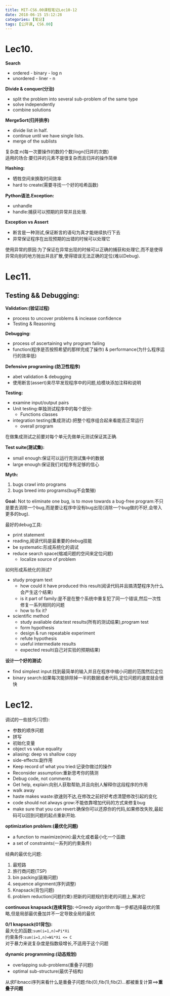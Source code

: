 ```yaml
---
title: MIT-CS6.00课程笔记Lec10-12
date: 2018-06-15 15:12:28
categories: [笔记]
tags: [公开课, CS6.00]
---
```

[](#Lec10 "Lec10.")Lec10.
=========================

**Search**

*   ordered - binary - log n
*   unordered - liner - n

**Divide & conquer(分治)**

*   split the problem into several sub-problem of the same type
*   solve independently
*   combine solutions

**MergeSort(归并排序)**

*   divide list in half.
*   continue until we have single lists.
*   merge of the sublists

复杂度:n(每一次要操作的数的个数)logn(归并的次数)  
适用的场合:要归并的元素不是很复杂而且归并的操作简单
<!-- more -->
**Hashing:**

*   牺牲空间来换取时间效率
*   hard to create(需要寻找一个好的哈希函数)

**Python语法.Exception:**

*   unhandle
*   handle:捕获可以预期的异常并且处理.

**Exception vs Assert**

*   断言是一种测试,保证断言的语句为真才能继续执行下去
*   异常保证程序在出现预期的出错的时候可以处理它

使用异常的原因:为了保证在异常出现的时候可以正确的捕获和处理它,而不是使得异常向别的地方抛出并且扩散,使得错误无法正确的定位(难以Debug).

[](#Lec11 "Lec11.")Lec11.
=========================

[](#Testing-amp-amp-Debugging "Testing && Debugging:")Testing && Debugging:
---------------------------------------------------------------------------

**Validation:(验证过程)**

*   process to uncover problems & inciease confidence
*   Testing & Reasoning

**Debugging:**

*   process of ascertaining why program failing
*   function(程序是否按照希望的那样完成了操作) & performance(为什么程序运行的效率低)

**Defensive programing:(防卫性程序)**

*   abet validation & debugging
*   使用断言(assert)来尽早发现程序中的问题,给模块添加注释和说明

**Testing:**

*   examine input/output pairs
*   Unit testing:单独测试程序中的每个部分:
    *   Functions classes
*   integration testing(集成测试):把整个程序组合起来看能否正常运行
    *   overall program

在做集成测试之前要对每个单元先做单元测试保证其正确.

**Test suite(测试集):**

*   small enough:保证可以运行完测试集中的数据
*   large enough:保证我们对程序有足够的信心

**Myth:**

1.  bugs crawl into programs
2.  bugs breed into programs(bug不会繁殖)

**Goal:** Not to eliminate one bug, is to move towards a bug-free program:不只是要去消除一个bug,而是要让程序中没有bug出现(消除一个bug做的不好,会带入更多的bug).

最好的debug工具:

*   print statement
*   reading,阅读代码是最重要的debug技能
*   be systematic:形成系统化的调试
*   reduce search space(缩减问题的空间来定位问题)
    *   localize source of problem

如何形成系统化的测试?

*   study program text
    *   how could it have produced this result(阅读代码并且搞清楚程序为什么会产生这个结果)
    *   is it part of family:是不是在整个系统中重复犯了同一个错误,然后一次性修复一系列相同的问题
    *   how to fix it?
*   scientific method
    *   study avaliable data:test results(所有的测试结果),program test
    *   form hypothesis
    *   design & run repeatable experiment
    *   refute hypothesis
    *   useful intermediate results
    *   expected result(自己对实验的预期结果)

**设计一个好的测试:**

*   find simplest input:找到最简单的输入并且在程序中缩小问题的范围然后定位
*   binary search:如果每次能排除掉一半的数据或者代码,定位问题的速度就会很快

[](#Lec12 "Lec12.")Lec12.
=========================

调试的一些技巧(习惯):

*   参数的顺序问题
*   拼写
*   初始化变量
*   object vs value equality
*   aliasing: deep vs shallow copy
*   side-effects:副作用
*   Keep record of what you tried:记录你做过的操作
*   Reconsider assumption:重新思考你的猜测
*   Debug code, not comments
*   Get help, explain:向别人获取帮助,并且向别人解释你这段程序的作用
*   walk away
*   haste makes waste:欲速则不达,在修改之前好好考虑清楚修改引起的变化
*   code should not always grow:不能依靠增加代码的方式来修复bug
*   make sure that you can revert:确保你可以还原你的代码,如果修改失败,最起码可以回到问题的起点重新开始.

**optimization problem:(最优化问题)**

*   a function to maximize(min):最大化或者最小化一个函数
*   a set of constraints(一系列的约束条件)

经典的最优化问题:

1.  最短路
2.  旅行商问题(TSP)
3.  bin packing(装箱问题)
4.  sequence alignment(序列调整)
5.  Knapsack(背包问题)
6.  problem reduction(问题约束):把新的问题规约到老的问题上,解决它

**continuous knapsack(连续背包):**->Greedy algorithm:每一步都选择最优的策略,但是局部最优叠加并不一定导致全局的最优

**0/1 knapsack(01背包):**  
最大化的函数:`sum(i=1,n)=Pi*Xi`  
约束条件:`sum(i=1,n)=Wi*Xi <= C`  
对于暴力来说复杂度是指数级增长,不适用于这个问题

**dynamic programming:(动态规划)**

*   overlapping sub-problems(重叠子问题)
*   optimal sub-structure(最优子结构)

从求Fibnacci序列来看什么是重叠子问题:fib(0),fib(1),fib(2)…都被重复计算==>**重叠子问题**